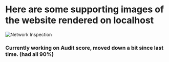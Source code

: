 # Here are some supporting images of the website rendered on localhost

![Network Inspection](https://i.gyazo.com/b5c2a2f59c5e38fb73d58cb0376a76f1.png)

### Currently working on Audit score, moved down a bit since last time. (had all 90%)
